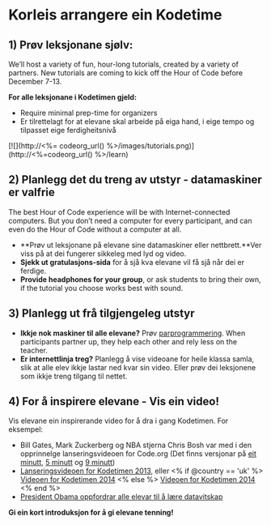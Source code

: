 

<div class="row">
  <h1 class="col-sm-6">
    Korleis arrangere ein Kodetime
  </h1>
</div>

</div>

## 1) Prøv leksjonane sjølv:

We’ll host a variety of fun, hour-long tutorials, created by a variety of partners. New tutorials are coming to kick off the Hour of Code before December 7-13.

**For alle leksjonane i Kodetimen gjeld:**

  * Require minimal prep-time for organizers
  * Er tilrettelagt for at elevane skal arbeide på eiga hand, i eige tempo og tilpasset eige ferdigheitsnivå

[![](http://<%= codeorg_url() %>/images/tutorials.png)](http://<%=codeorg_url() %>/learn)

## 2) Planlegg det du treng av utstyr - datamaskiner er valfrie

The best Hour of Code experience will be with Internet-connected computers. But you don’t need a computer for every participant, and can even do the Hour of Code without a computer at all.

  * **Prøv ut leksjonane på elevane sine datamaskiner eller nettbrett.**Ver viss på at dei fungerer sikkeleg med lyd og video.
  * **Sjekk ut gratulasjons-sida** for å sjå kva elevane vil få sjå når dei er ferdige. 
  * **Provide headphones for your group**, or ask students to bring their own, if the tutorial you choose works best with sound.

## 3) Planlegg ut frå tilgjengeleg utstyr

  * **Ikkje nok maskiner til alle elevane?** Prøv [parprogrammering](http://www.ncwit.org/resources/pair-programming-box-power-collaborative-learning). When participants partner up, they help each other and rely less on the teacher.
  * **Er internettlinja treg?** Planlegg å vise videoane for heile klassa samla, slik at alle elev ikkje lastar ned kvar sin video. Eller prøv dei leksjonene som ikkje treng tilgang til nettet.

## 4) For å inspirere elevane - Vis ein video!

Vis elevane ein inspirerande video for å dra i gang Kodetimen. For eksempel:

  * Bill Gates, Mark Zuckerberg og NBA stjerna Chris Bosh var med i den opprinnelge lanseringsvideoen for Code.org (Det finns versjonar på [eit minutt](https://www.youtube.com/watch?v=qYZF6oIZtfc), [5 minutt](https://www.youtube.com/watch?v=nKIu9yen5nc) og [9 minutt](https://www.youtube.com/watch?v=dU1xS07N-FA))
  * [Lanseringsvideoen for Kodetimen 2013](https://www.youtube.com/watch?v=FC5FbmsH4fw), eller <% if @country == 'uk' %> [Videoen for Kodetimen 2014](https://www.youtube.com/watch?v=96B5-JGA9EQ) <% else %> [Videoen for Kodetimen 2014](https://www.youtube.com/watch?v=rH7AjDMz_dc&index=2&list=PLzdnOPI1iJNe1WmdkMG-Ca8cLQpdEAL7Q) <% end %>
  * [President Obama oppfordrar alle elevar til å lære datavitskap](https://www.youtube.com/watch?v=6XvmhE1J9PY)

**Gi ein kort introduksjon for å gi elevane tenning!**